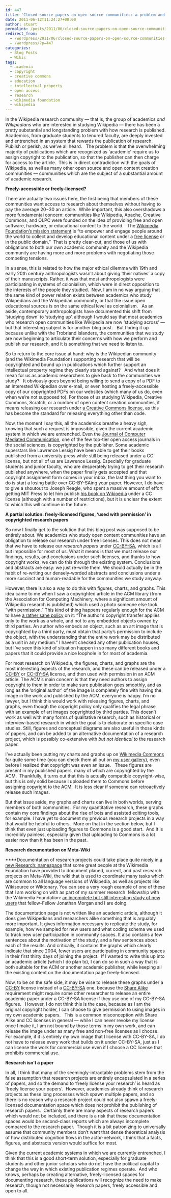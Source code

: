 ```yaml
---
id: 447
title: 'Closed-source papers on open source communities: a problem and a partial solution'
date: 2011-06-12T11:24:27+00:00
author: stuart
permalink: /posts/2011/06/closed-source-papers-on-open-source-communities-a-problem-and-a-partial-solution// 
redirect_from:
  - /wordpress/2011/06/closed-source-papers-on-open-source-communities-a-problem-and-a-partial-solution/
  - /wordpress/?p=447
categories:
  - Blog Posts
  - Wikis
tags:
  - academia
  - copyright
  - creative commons
  - education
  - intellectual property
  - open access
  - research
  - wikimedia foundation
  - wikipedia
---
```

In the Wikipedia research community &#8212; that is, the group of academics _and Wikipedians_ who are interested in studying Wikipedia &#8212; there has been a pretty substantial and longstanding problem with how research is published. Academics, from graduate students to tenured faculty, are deeply invested and entrenched in an system that rewards the publication of research. Publish or perish, as we&#8217;ve all heard.   The problem is that the overwhelming majority of publications which are recognized as &#8216;academic&#8217; require us to assign copyright to the publication, so that the publisher can then charge for access to the article.  This is in direct contradiction with the goals of Wikipedia, as well as many other open source and open content creation communities &#8212; communities which are the subject of a substantial amount of academic research.

<!--more-->

**Freely-accessible or freely-licensed?**

There are actually two issues here, the first being that members of these communities want access to research about themselves without having to pay the average $20-$30 an article.  While important, this also overshadows a more fundamental concern: communities like Wikipedia, Apache, Creative Commons, and OLPC were founded on the idea of providing free and open software, hardware, or educational content to the world.   The [Wikimedia Foundation&#8217;s mission statement](http://wikimediafoundation.org/wiki/Mission_statement) is &#8220;to empower and engage people around the world to collect and develop educational content under a [free license](http://en.wikipedia.org/wiki/en:free_content "w:en:free content") or in the public domain.&#8221;  That is pretty clear-cut, and those of us with obligations to both our own academic community and the Wikipedia community are having more and more problems with negotiating those competing tensions.

In a sense, this is related to how the major ethical dilemma with 19th and early 20th century anthropologists wasn&#8217;t about giving &#8216;their natives&#8217; a copy of their manuscripts. Rather, it was that most anthropologists were participating in systems of colonialism, which were in direct opposition to the interests of the people they studied.  Now, I am in no way arguing that the same kind of power relation exists between academics who study Wikipedians and the Wikipedian community, or that the issue open educational sources is on the same ethical level as colonialism.   As an aside, contemporary anthropologists have documented this shift from &#8216;studying down&#8217; to &#8216;studying up&#8217;, although I would say that most academics who research open communities like Wikipedia are now &#8216;studying across&#8217; &#8212; but that interesting subject is for another blog post.   But I bring it up because unlike with the Trobriand Islanders, the communities that we study are now beginning to articulate their concerns with how we perform and publish our research, and it is something that we need to listen to.

So to return to the core issue at hand: why is the Wikipedian community (and the Wikimedia Foundation) supporting research that will be copyrighted and bound up in publications which further support an intellectual property regime they clearly stand against?   And what does it mean for us as academic researchers to give back to the communities we study?   It obviously goes beyond being willing to send a copy of a PDF to an interested Wikipedian over e-mail, or even hosting a freely-accessible copy of our copyrighted PDFs on our websites (which many of us do, even when we&#8217;re not supposed to). For those of us studying Wikipedia, Creative Commons, Scratch, or a number of open content creation communities, it means releasing our research under [a Creative Commons license](http://creativecommons.org/licenses/), as this has become the standard for releasing everything other than code.

Now, the moment I say this, all the academics breathe a heavy sigh, knowing that such a request is impossible, given the current academic system in which we are entrenched. Even the [Journal of Computer Mediated Communication](http://onlinelibrary.wiley.com/journal/10.1111/(ISSN)1083-6101), one of the few top-tier open access journals in the social sciences, is copyrighted by the publisher. Some academic superstars like Lawrence Lessig have been able to get their books published from a university press while still being released under a CC license, but not all of us are Lawrence Lessig. Especially for graduate students and junior faculty, who are desperately trying to get their research published anywhere, when the paper finally gets accepted and that copyright assignment form comes in your inbox, the last thing you want to do is start a losing battle over CC-BY-SAing your paper. However, I do have to give a shoutout to Joseph Reagle, who spent a massive amount of effort getting MIT Press to let him publish [his book on Wikipedia](http://reagle.org/joseph/2010/gfc/) under a CC license (although with a number of restrictions), but it is unclear the extent to which this will continue in the future.

**A partial solution: freely-licensed figures, &#8216;used with permission&#8217; in copyrighted research papers**

So now I finally get to the solution that this blog post was supposed to be entirely about. We academics who study open content communities have an obligation to release our research under free licenses. This does not mean that we have to release our _research papers_ under [CC-BY-SA](http://creativecommons.org/licenses/by-sa/3.0/), which is all but impossible for most of us. What it means is that we must release our findings, results, and conclusions under such licenses, and thanks to how copyright works, we can do this through the existing system. Conclusions and abstracts are easy: we just re-write them. We should actually be in the habit of re-writing our densely-worded abstracts and conclusions under a more succinct and human-readable for the communities we study anyway.

However, there is also a way to do this with figures, charts, and graphs. This idea came to me when I saw a copyrighted article in the ACM library (from the Association for Computing Machinery, where a significant amount of Wikipedia research is published) which used a photo someone else took &#8220;with permission.&#8221; This kind of thing happens regularly enough for the ACM to have [a rather sane policy](http://www.acm.org/publications/policies/copyright_policy) on it: &#8220;The author&#8217;s copyright transfer applies only to the work as a whole, and not to any embedded objects owned by third parties. An author who embeds an object, such as an art image that is copyrighted by a third party, must obtain that party&#8217;s permission to include the object, with the understanding that the entire work may be distributed as a unit in any medium.&#8221; I haven&#8217;t checked any other publication houses, but I&#8217;ve seen this kind of situation happen in so many different books and papers that it could provide a nice loophole in for most of academia.

For most research on Wikipedia, the figures, charts, and graphs are the most interesting aspects of the research, and these can be released under a [CC-BY](http://creativecommons.org/licenses/by/3.0/) or [CC-BY-SA](http://creativecommons.org/licenses/by-sa/3.0/) license, and then used with permission in an ACM article. The ACM&#8217;s main concern is that they need authors to assign copyright to them in order to make sure publication goes smoothly, and as long as the &#8216;original author&#8217; of the image is completely fine with having the image in the work and published by the ACM, everyone is happy. I&#8217;m no lawyer, but I think this would work with releasing figures, charts, and graphs, even though the copyright policy only qualifies the legal phrase with an example of art images copyrighted by third parties. This doesn&#8217;t work as well with many forms of qualitative research, such as historical or interview-based research in which the goal is to elaborate on specific case studies. Still, figures and conceptual diagrams are also useful in those kinds of papers, and can be added to an alternative documentation of a research project, which is possibly co-extensive with _but not identical to_ the research paper.

I&#8217;ve actually been putting my charts and graphs up on [Wikimedia Commons](http://commons.wikimedia.org) for quite some time (you can check them all out on [my user gallery](http://commons.wikimedia.org/wiki/Special:ListFiles/Staeiou)), even before I realized that copyright was even an issue.   These figures are present in my published papers, many of which are copyrighted by the ACM.  Thankfully, it turns out that this is actually compatible copyright-wise, but this is only solid because I uploaded them to Commons before assigning copyright to the ACM.  It is less clear if someone can retroactively release such images.

But that issue aside, my graphs and charts can live in both worlds, serving members of both communities.  For my quantitative research, these graphs contain my core findings about the rise of bots and assisted editing tools, for example. I have yet to document my previous research projects in a way that would be helpful to others.  More on that in the section below, but I think that even just uploading figures to Commons is a good start.  And it is incredibly painless, especially given that uploading to Commons is a lot easier now than it has been in the past.

**Research documentation on Meta-Wiki**

****Documentation of research projects could take place quite nicely in [a new Research: namespace](http://meta.wikimedia.org/wiki/Research:Projects) that some great people at the Wikimedia Foundation have provided to document planed, current, and past research projects on Meta-Wiki, the wiki that is used to coordinate many tasks which are common to all language versions of Wikipedia, as well as projects like Wikisource or Wiktonary. You can see a very rough example of one of these that I am working on with as part of my summer research  fellowship with the Wikimedia Foundation: [an incomplete but still interesting study of new users](http://meta.wikimedia.org/wiki/Research:Alternative_lifecycles_of_new_users) that fellow-Fellow Jonathan Morgan and I are doing.

The documentation page is not written like an academic article, although it does give Wikipedians and researchers alike something that is arguably more important. It gives information necessary to replicate the study, for example, how we sampled for new users and what coding schema we used to track new user participation in community spaces. It also contains a few sentences about the motivation of the study, and a few sentences about each of the results. And critically, it contains the graphs which clearly indicate that since 2004, fewer users are participating in community spaces in their first thirty days of joining the project.  If I wanted to write this up into an academic article (which I do plan to), I can do so in such a way that is both suitable for the ACM or another academic publisher, while keeping all the existing content on the documentation page freely-licensed.

Now, to be on the safe side, it may be wise to release these graphs under a [CC-BY](http://creativecommons.org/licenses/by/3.0/) license instead of a [CC-BY-SA](http://creativecommons.org/licenses/by-sa/3.0/) one, because the [Share Alike](http://en.wikipedia.org/wiki/Share-alike) requirement might require some other researcher to release an entire academic paper under a CC-BY-SA license if they use one of my CC-BY-SA figures.   However, I do not think this is the case, because as I am the original copyright holder, I can choose to give permission to using images in my own academic papers.   This is a common misconception with Share Alike and CC licenses in general &#8212; while I can never revoke my license once I make it, I am not bound by those terms in my own work, and can release the image under as many free and non-free licenses as I choose.   For example, if it is entirely my own image that I license with CC-BY-SA, I do not have to release every work that builds on it under CC-BY-SA, just as I can license the work for commercial use even if I choose a CC license that prohibits commercial use.

**Research isn&#8217;t a paper**

In all, I think that many of the seemingly-intractable problems stem from the false assumption that research projects are entirely encapsulated in a series of papers, and so the demand to &#8216;freely license your research&#8217; is heard as &#8216;freely license your papers&#8217;.  However, academics already think of research projects as these long processes which spawn multiple papers, and so there is no reason why a research project could not also spawn a freely-licensed documentation space which does not prohibit the publishing of research papers.  Certainly there are many aspects of research papers which would not be included, and there is a risk that these documentation spaces would be second-class reports which are always incomplete compared to the research paper.  Though it is a bit patronizing to universally assume that community members don&#8217;t want that dense theoretical analysis of how distributed cognition flows in the actor-network, I think that a facts, figures, and abstracts version would suffice for most.

Given the current academic systems in which we are currently entrenched, I think that this is a good short-term solution, especially for graduate students and other junior scholars who do not have the political capital to change the way in which existing publication regimes operate.  And who knows, perhaps by creating alternative, freely-licensed spaces for documenting research, these publications will recognize the need to make research, though not necessarily research papers, freely accessible and open to all.